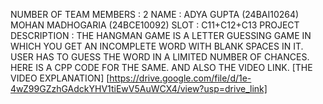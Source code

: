 NUMBER OF TEAM MEMBERS : 2
NAME : ADYA GUPTA (24BAI10264)
       MOHAN MADHOGARIA (24BCE10092)
SLOT : C11+C12+C13
PROJECT DESCRIPTION : THE HANGMAN GAME IS A LETTER GUESSING GAME IN WHICH YOU GET AN INCOMPLETE WORD WITH BLANK SPACES IN IT.
                      USER HAS TO GUESS THE WORD IN A LIMITED NUMBER OF CHANCES. HERE IS A CPP CODE FOR THE SAME.
                      AND ALSO THE VIDEO LINK.
[THE VIDEO EXPLANATION] [https://drive.google.com/file/d/1e-4wZ99GZzhGAdckYHV1tiEwV5AuWCX4/view?usp=drive_link]
